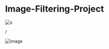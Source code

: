# Image-Filtering-Project

![s](https://user-images.githubusercontent.com/33379472/230554490-8783d96f-af6d-424b-959a-09d37f4c4ae7.jpeg)



/

![image](https://user-images.githubusercontent.com/33379472/230554506-fb34fc67-51c1-4e52-948e-f07d93e40caa.png)
